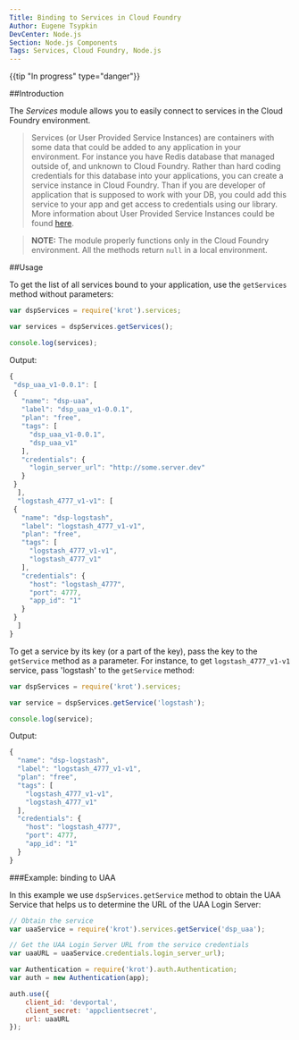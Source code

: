 ```yaml
---
Title: Binding to Services in Cloud Foundry
Author: Eugene Tsypkin
DevCenter: Node.js
Section: Node.js Components 
Tags: Services, Cloud Foundry, Node.js
---
```


{{tip "In progress" type="danger"}}

##Introduction

The *Services* module allows you to easily connect to services in the Cloud Foundry environment.

> Services (or User Provided Service Instances) are containers with some data that could be added to any application in your environment. For instance you have Redis database that managed outside of, and unknown to Cloud Foundry. Rather than hard coding credentials for this database into your applications, you can create a service instance in Cloud Foundry. Than if you are developer of application that is supposed to work with your DB, you could add this service to your app and get access to credentials using our library. More information about User Provided Service Instances could be found [here][1].

>**NOTE:** The module properly functions only in the Cloud Foundry environment. All the methods return `null` in a local environment. 

##Usage

To get the list of all services bound to your application, use the `getServices` method without parameters:

```js
var dspServices = require('krot').services;

var services = dspServices.getServices();

console.log(services);
```

Output:
```js
{
 "dsp_uaa_v1-0.0.1": [
 {
   "name": "dsp-uaa",
   "label": "dsp_uaa_v1-0.0.1",
   "plan": "free",
   "tags": [
     "dsp_uaa_v1-0.0.1",
     "dsp_uaa_v1"
   ],
   "credentials": {
     "login_server_url": "http://some.server.dev"
   }
 }
  ],
  "logstash_4777_v1-v1": [
 {
   "name": "dsp-logstash",
   "label": "logstash_4777_v1-v1",
   "plan": "free",
   "tags": [
     "logstash_4777_v1-v1",
     "logstash_4777_v1"
   ],
   "credentials": {
     "host": "logstash_4777",
     "port": 4777,
     "app_id": "1"
   }
 }
  ]
}

```

To get a service by its key (or a part of the key), pass the key to the `getService` method as a parameter. For instance, to get `logstash_4777_v1-v1` service, pass 'logstash' to the `getService` method:

```js
var dspServices = require('krot').services;

var service = dspServices.getService('logstash');

console.log(service);
```

Output:
```js
{
  "name": "dsp-logstash",
  "label": "logstash_4777_v1-v1",
  "plan": "free",
  "tags": [
    "logstash_4777_v1-v1",
    "logstash_4777_v1"
  ],
  "credentials": {
    "host": "logstash_4777",
    "port": 4777,
    "app_id": "1"
  }
}
```
###Example: binding to UAA

In this example we use `dspServices.getService` method to obtain the UAA Service that helps us to determine the URL of the UAA Login Server:

```js
// Obtain the service
var uaaService = require('krot').services.getService('dsp_uaa');

// Get the UAA Login Server URL from the service credentials
var uaaURL = uaaService.credentials.login_server_url);

var Authentication = require('krot').auth.Authentication;
var auth = new Authentication(app);

auth.use({
    client_id: 'devportal',
    client_secret: 'appclientsecret',
    url: uaaURL
});

```


[1]: http://docs.cloudfoundry.com/docs/using/services/user-provided.html
